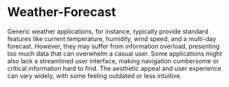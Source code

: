 # Weather-Forecast
Generic weather applications, for instance, typically provide standard features like current temperature, humidity, wind speed, and a multi-day forecast. However, they may suffer from information overload, presenting too much data that can overwhelm a casual user. Some applications might also lack a streamlined user interface, making navigation cumbersome or critical information hard to find. The aesthetic appeal and user experience can vary widely, with some feeling outdated or less intuitive.
